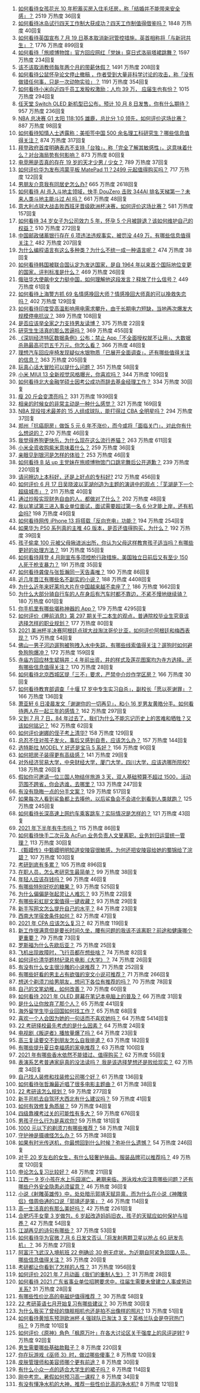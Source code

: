 1. [如何看待女孩花光 10 年积蓄买房入住毛坯房，称「结婚并不能带来安全感」？](https://www.zhihu.com/question/470358346) 2519 万热度 36回复
1. [如何看待冰岛试行四天工作制大获成功？四天工作制值得借鉴吗？](https://www.zhihu.com/question/470410629) 1848 万热度 40回复
1. [如何看待英国宣布 7 月 19 日基本取消新冠管控措施，英首相称将「与新冠共生」？](https://www.zhihu.com/question/470344047) 1776 万热度 899回复
1. [如何看待「旅顺博物馆」官方回应网红「党妹」穿日式洛丽塔裙跳舞？](https://www.zhihu.com/question/470365349) 1597 万热度 234回复
1. [该不该取消教师每年两个月的带薪休假？](https://www.zhihu.com/question/470469068) 1491 万热度 208回复
1. [如何看待公鼠怀孕论文停止撤稿 ，作者受到大量非科学讨论的攻击，称「没有做错任何事，只是一次动物实验」？](https://www.zhihu.com/question/470229957) 1191 万热度 354回复
1. [如何看待小米向近四千员工发股权激励：人均 39 万， 应届生也有份？](https://www.zhihu.com/question/469594067) 1015 万热度 294回复
1. [任天堂 Switch OLED 新机型已公布，预计 10 月 8 日发售，你有什么期待？](https://www.zhihu.com/question/470508101) 957 万热度 236回复
1. [NBA 总决赛 G1 太阳 118:105 雄鹿，总比分 1:0 领先，如何评价这场比赛？](https://www.zhihu.com/question/470568696) 887 万热度 98回复
1. [如何看待知情人士透露称：美拒签中国 500 余名理工科研究生？哪些信息值得关注？](https://www.zhihu.com/question/470412737) 874 万热度 317回复
1. [拜登政府首度明确表态不支持「台独」，称「完全了解其敏感性」，这意味着什么？对台海局势有何影响？](https://www.zhihu.com/question/470580147) 873 万热度 80回复
1. [电竞圈是否真的存在 19 岁的天才少男 / 少女？](https://www.zhihu.com/question/468717638) 789 万热度 37回复
1. [如何评价华为发布鸿蒙平板 MatePad 11？2499 元起值得购买吗？](https://www.zhihu.com/question/470432841) 717 万热度 122回复
1. [男朋友介意我有同居史怎么办?](https://www.zhihu.com/question/465458023) 665 万热度 2618回复
1. [如何看待 AI 杀入斗地主领域，快手 DouZero 击败 344AI 排名天梯第一？未来人类斗地主能斗过 AI 吗？](https://www.zhihu.com/question/470431274) 661 万热度 48回复
1. [意大利点球大战击败西班牙晋级欧洲杯决赛，如何评价这场比赛？](https://www.zhihu.com/question/470559709) 581 万热度 157回复
1. [如何看待 34 岁女子为公司效力 5 年，怀孕 5 个月被辞退？该如何维护自己的权益？](https://www.zhihu.com/question/470346433) 510 万热度 272回复
1. [中国邮政储蓄银行存在  6  项违法违规事实，被罚没  449  万，有哪些信息值得关注？](https://www.zhihu.com/question/470180715) 482 万热度 207回复
1. [为什么编程语言有这么多种类？为什么不统一成一种语言呢？](https://www.zhihu.com/question/23026542) 474 万热度 38回复
1. [如何看待韩国被联合国认定为发达国家，是自 1964 年以来首个国际地位变更的国家，评判标准是什么？](https://www.zhihu.com/question/470588614) 469 万热度 26回复
1. [俄驻华大使飙中文力挺中国，如何理解他这段发言？释放了什么信号？](https://www.zhihu.com/question/470377945) 449 万热度 61回复
1. [如何看待上海警方抓 69 名情感挽回大师？情感挽回大师真的可以挽救失恋吗？](https://www.zhihu.com/question/470420822) 402 万热度 129回复
1. [如何看待印度受高温影响用电需求攀升，由于长期电力短缺，当地再次爆发大规模停电抗议？](https://www.zhihu.com/question/469940844) 389 万热度 108回复
1. [是否应该举全家之力支持男友读博？](https://www.zhihu.com/question/469233560) 375 万热度 22回复
1. [研究生生活真的那么苦逼吗？](https://www.zhihu.com/question/379267365) 369 万热度 455回复
1. [《深圳经济特区数据条例》公布：禁止 App「不全面授权就不让用」、大数据杀熟最高可罚五千万元，你怎么看？](https://www.zhihu.com/question/470388378) 366 万热度 48回复
1. [理想汽车回应座椅发现疑似水银物质「已展开全面调查」，还有哪些值得关注的信息？](https://www.zhihu.com/question/470160887) 363 万热度 205回复
1. [玩真心话大冒险可以提什么问题？](https://www.zhihu.com/question/294716319) 351 万热度 58回复
1. [小米 MIUI 13 全新视觉风格曝光，你喜欢吗？](https://www.zhihu.com/question/466812715) 344 万热度 109回复
1. [如何看待北大金融学硕士因考公成功而辞去基金经理工作？](https://www.zhihu.com/question/470568734) 334 万热度 30回复
1. [瘦 20 斤会变漂亮吗？](https://www.zhihu.com/question/392591592) 331 万热度 1939回复
1. [相亲的时候女的非常主动是一种什么感觉？](https://www.zhihu.com/question/266053826) 321 万热度 169回复
1. [NBA 现役技术最差的 15 人组成球队，能打得过 CBA 全明星吗？](https://www.zhihu.com/question/467877445) 294 万热度 37回复
1. [郑州「抗癌厨房」做饭 5 元 6 年不涨价，而今或将「面临关门」，对此你有什么想说的？](https://www.zhihu.com/question/470452348) 270 万热度 46回复
1. [我觉得养狗更快乐，为什么现在这么流行养猫？](https://www.zhihu.com/question/460463800) 263 万热度 611回复
1. [小米全资收购紫米意味着什么？](https://www.zhihu.com/question/470091421) 259 万热度 36回复
1. [亲眼见到银河是怎样的体验？](https://www.zhihu.com/question/469139163) 253 万热度 46回复
1. [如何看待 B 站 up 主党妹在旅顺博物馆门口跳宅舞后公开道歉？](https://www.zhihu.com/question/469738970) 239 万热度 2201回复
1. [请问擦边上本科好，还是上好点的专科好?](https://www.zhihu.com/question/465110186) 212 万热度 456回复
1. [如何评价 6 月 17 日吴晓波以芜湖创造为主题的演讲中的观点：「芜湖是下一个超级城市」？](https://www.zhihu.com/question/466274708) 211 万热度 40回复
1. [通过炒股实现财务自由的人，都做对了什么？](https://www.zhihu.com/question/463163458) 202 万热度 48回复
1. [我以笔试第三进入事业单位面试，面试需要超过第一名 6 分才能上岸，还有机会吗?](https://www.zhihu.com/question/423877129) 198 万热度 49回复
1. [如何看待网传 iPhone 13 将搭载「反向充电」功能？](https://www.zhihu.com/question/470137767) 194 万热度 254回复
1. [如果华为 P50 系列真的主推 4G 版本，是否还值得购买，为什么？](https://www.zhihu.com/question/470135398) 192 万热度 39回复
1. [孩子偷拿 100 元被父母揪进派出所，你认为父母这样教育孩子适当吗？有哪些更好的处理方法？](https://www.zhihu.com/question/470336455) 191 万热度 155回复
1. [如何看待拜登 4 月刚宣布多项控枪行政措施，美国独立日前后又有至少 150 人死于枪支暴力？](https://www.zhihu.com/question/470452989) 191 万热度 35回复
1. [如何看待龚俊与张哲瀚同一天告毒唯？](https://www.zhihu.com/question/470431847) 190 万热度 86回复
1. [近几年晋江有哪些名不副实的小说？](https://www.zhihu.com/question/290225676) 188 万热度 4408回复
1. [为什么近年来好莱坞大片在中国越来越不卖座了？](https://www.zhihu.com/question/268982964) 186 万热度 1662回复
1. [为什么大部分骑自行车的人在身后有汽车时都不靠边，不紧不慢地继续骑？](https://www.zhihu.com/question/348195449) 180 万热度 601回复
1. [你手机里有哪些堪称神器的 App？](https://www.zhihu.com/question/52060765) 179 万热度 4295回复
1. [如何评价《睡前消息》第 297 期关于二本生的观点，普通院校毕业生究竟该选择怎样的职业规划？](https://www.zhihu.com/question/470490474) 177 万热度 80回复
1. [2021 美洲杯半决赛阿根廷点球大战淘汰哥伦比亚，如何评价阿根廷和梅西表现？](https://www.zhihu.com/question/470610904) 175 万热度 54回复
1. [佛山一男子河边遛狗被狗拽入水中失踪，有哪些线索值得关注？遛狗时如何避免狗狗爆冲？](https://www.zhihu.com/question/470186017) 172 万热度 159回复
1. [寺庙方回应林生斌捐井：4 年前出资，井的样式及莲花图案均为寺方选择。还有哪些信息值得关注？](https://www.zhihu.com/question/470587142) 170 万热度 28回复
1. [如何看待北京西城区提「三不」要求，严禁中介炒作学区房？](https://www.zhihu.com/question/470440971) 166 万热度 30回复
1. [如何看待教育部调查「十堰 17 岁中专生实习自杀」，副校长「愿以死谢罪」？](https://www.zhihu.com/question/470564757) 166 万热度 136回复
1. [萧亚轩 6 日凌晨发文「谢谢你的一切再见」，和小 16 岁男友黄皓分手。如何看待两人在一起三年的感情？](https://www.zhihu.com/question/470346487) 162 万热度 297回复
1. [又到 7 月 7 日，84 年过去了，我们为什么不能忘记历史上的苦难和牺牲？又该如何铭记？](https://www.zhihu.com/question/470571932) 162 万热度 62回复
1. [如何评价谢娜的侄子考上清华?](https://www.zhihu.com/question/470319024) 158 万热度 129回复
1. [总忍不住对孩子发火，事后又感到自责，应该怎么办？](https://www.zhihu.com/question/456787322) 157 万热度 144回复
1. [选特斯拉 MODEL Y 好还是宝马 5 系好？](https://www.zhihu.com/question/398893012) 156 万热度 90回复
1. [如何把房子装得更有高级感？](https://www.zhihu.com/question/460724070) 141 万热度 29回复
1. [对外经济贸易大学，中央财经大学，厦门大学，四川大学，应该选哪所院校?](https://www.zhihu.com/question/467683333) 138 万热度 26回复
1. [假如你可邀请一位三国人物结伴旅游 3 天，双人基础预算不超过 1500，活动范围不跨省，你会选谁，去哪里？](https://www.zhihu.com/question/470158957) 133 万热度 247回复
1. [有没有隐晦一点的分手文案？](https://www.zhihu.com/question/432396268) 129 万热度 517回复
1. [如果每次人看到鲨鱼都上去揍他，以后鲨鱼会不会进化到看到人类就跑？](https://www.zhihu.com/question/469388304) 125 万热度 245回复
1. [如何看待长深高速上网约车乘客跳车？实际情况是怎样的？](https://www.zhihu.com/question/470385514) 121 万热度 43回复
1. [2021 年下半年有牛市吗？](https://www.zhihu.com/question/466868217) 115 万热度 86回复
1. [如何看待快手二次元及 AcFun 业务负责人文旻离职，业务划归运营统一管理？](https://www.zhihu.com/question/470247939) 113 万热度 30回复
1. [《甄嬛传》中甄嬛明明知道安陵容很敏感，为何还把安陵容给她的蜀锦给了浣碧？](https://www.zhihu.com/question/325114276) 107 万热度 103回复
1. [考研到底有多累？](https://www.zhihu.com/question/400702085) 105 万热度 896回复
1. [在职人员，怎么考研究生最简单？](https://www.zhihu.com/question/265733444) 99 万热度 38回复
1. [年轻人应该存钱吗？](https://www.zhihu.com/question/469208385) 96 万热度 46回复
1. [有哪些特别好吃的糖果？](https://www.zhihu.com/question/22631051) 93 万热度 525回复
1. [为什么偏偏是张起灵让人难忘？](https://www.zhihu.com/question/464377760) 93 万热度 22回复
1. [有哪些彩虹屁文案值得一键收藏？](https://www.zhihu.com/question/469777697) 93 万热度 29回复
1. [新手写网文怎么提升自己的水平？](https://www.zhihu.com/question/470261319) 84 万热度 23回复
1. [西南大学宿舍条件如何？](https://www.zhihu.com/question/46336332) 82 万热度 47回复
1. [2021 年 CPA 应该怎么复习？](https://www.zhihu.com/question/425225784) 82 万热度 119回复
1. [新工作很满意但是要长时间久坐，腰有问题的我该不该离职？前途和健康哪个更重要？](https://www.zhihu.com/question/470371273) 79 万热度 73回复
1. [罗斯福为什么先欧后亚？](https://www.zhihu.com/question/469691153) 75 万热度 25回复
1. [飞机出现故障时，飞行员都在想些啥？](https://www.zhihu.com/question/321094762) 74 万热度 82回复
1. [如何评价清华题材纪录片电影《大学》？](https://www.zhihu.com/question/469047173) 74 万热度 26回复
1. [有没有什么女主很沙雕的小说推荐？](https://www.zhihu.com/question/358898140) 71 万热度 252回复
1. [有哪些好看的男主占有欲强的宠文小说可推荐？](https://www.zhihu.com/question/359941325) 71 万热度 266回复
1. [想送个剃须刀给男朋友，想问下各位有推荐的吗？](https://www.zhihu.com/question/306793576) 70 万热度 78回复
1. [自己的文笔幼稚，如何改善？](https://www.zhihu.com/question/463560915) 70 万热度 60回复
1. [如何看待 2021 年 OLED 屏幕在笔记本电脑上的普及？](https://www.zhihu.com/question/461874617) 66 万热度 31回复
1. [是什么让你放弃了那个人？](https://www.zhihu.com/question/466005898) 65 万热度 441回复
1. [海外留学生毕业回国如何找工作？](https://www.zhihu.com/question/267051114) 65 万热度 68回复
1. [喜欢一个人会因为她的一句话而不喜欢她吗？](https://www.zhihu.com/question/410747789) 64 万热度 5414回复
1. [22 考研择校最先考虑的是什么因素？](https://www.zhihu.com/question/470585016) 64 万热度 24回复
1. [电视剧《叛逆者》播放量爆了吗？](https://www.zhihu.com/question/468364234) 64 万热度 23回复
1. [高三复读要交不到朋友怎么自我排遣？](https://www.zhihu.com/question/468584176) 63 万热度 182回复
1. [有哪些提升夏日幸福感的家电推荐？](https://www.zhihu.com/question/333879590) 63 万热度 100回复
1. [2021 年有哪些香水依然不能错过、值得购买？](https://www.zhihu.com/question/438452791) 62 万热度 55回复
1. [表演系艺考普通家庭真的没法读吗？ 我是该选择梦想还是败给现实？](https://www.zhihu.com/question/66520005) 62 万热度 34回复
1. [自己找人装修和找装修公司哪个好？](https://www.zhihu.com/question/342779357) 61 万热度 136回复
1. [如何看待张哲瀚最近唱了很多电影主题曲？](https://www.zhihu.com/question/469052363) 61 万热度 38回复
1. [22 考研该怎么规划？](https://www.zhihu.com/question/394099769) 59 万热度 277回复
1. [新手司机去自驾环大西北有什么建议吗？](https://www.zhihu.com/question/467242045) 59 万热度 41回复
1. [如何有效修复角质层？](https://www.zhihu.com/question/306438724) 59 万热度 94回复
1. [四级靠裸考过关的可能性有多大？](https://www.zhihu.com/question/326748979) 59 万热度 676回复
1. [男孩子什么行为是喜欢你?](https://www.zhihu.com/question/459337094) 59 万热度 181回复
1. [1000 元以下的剃须刀有哪些推荐？](https://www.zhihu.com/question/46555113) 58 万热度 74回复
1. [守护神是摄魂怪怎么办？](https://www.zhihu.com/question/467796681) 55 万热度 38回复
1. [如果有时光传送机，你最想回到什么时候？弥补什么遗憾？](https://www.zhihu.com/question/468426099) 54 万热度 246回复
1. [对于 20 岁左右的女生，有什么轻奢护肤品，服装品牌可以推荐吗？](https://www.zhihu.com/question/26749750) 49 万热度 120回复
1. [申论怎么复习比较好？](https://www.zhihu.com/question/364463392) 48 万热度 211回复
1. [江西一 9 岁小孩在水上乐园溺亡，暑期来临，游泳戏水应注意哪些问题？还有哪些户外安全隐患必须留意？](https://www.zhihu.com/question/470102221) 46 万热度 36回复
1. [小说《射雕英雄传》中，处处暗示郭靖天赋异禀，而为什么在小说《神雕侠侣》借周伯通的口说「郭靖还是笨」？](https://www.zhihu.com/question/469671460) 46 万热度 114回复
1. [高一生活真的有那么美好吗？](https://www.zhihu.com/question/412925978) 42 万热度 2261回复
1. [合肥巧手女童 3 岁做包，6 岁起改造妈妈旧衣，孩子的天赋应如何保护与培养？](https://www.zhihu.com/question/469511678) 42 万热度 54回复
1. [江湖再见的诗句有哪些？](https://www.zhihu.com/question/463456251) 37 万热度 53回复
1. [如何看待华为官微 7 月 6 日发文否认「将发射两颗卫星以抢占 6G 研发先机」？](https://www.zhihu.com/question/470367051) 36 万热度 27回复
1. [阿富汗飞武汉入境航班 22 例确诊 30 例无症状，为近期自阿紧急回国人员。哪些信息值得关注？](https://www.zhihu.com/question/470593519) 35 万热度 20回复
1. [考研都让你看到了怎样的人性？](https://www.zhihu.com/question/348014746) 31 万热度 1956回复
1. [如何评价 2021 年 7 月动画《我们的重制人生》？](https://www.zhihu.com/question/467205569) 31 万热度 28回复
1. [如何看待 2021 广东省事业单位招聘要求中，往届生需要未曾建立人事或劳动关系?](https://www.zhihu.com/question/470133715) 31 万热度 28回复
1. [有哪些性价比高的电磁炉值得推荐 ？](https://www.zhihu.com/question/266022777) 30 万热度 58回复
1. [22 考研英语七月开始复习有哪些建议？](https://www.zhihu.com/question/470349332) 30 万热度 30回复
1. [为什么我买了曾经的旗舰相机也还是拍不出像样的照片?](https://www.zhihu.com/question/464010264) 13 万热度 51回复
1. [如何看待黄旭东预测欧洲杯 4 强球队已淘汰 3 支？英格兰队会是夺冠热门吗？](https://www.zhihu.com/question/470180410) 9 万热度 101回复
1. [如何评价《原神》角色「枫原万叶」在各大讨论区关于强度上的风评逆转?](https://www.zhihu.com/question/469861920) 9 万热度 92回复
1. [男生需要哪些基础款鞋子？](https://www.zhihu.com/question/26820612) 8 万热度 220回复
1. [你在玩游戏《巫师 3》时，做过哪些傻事？](https://www.zhihu.com/question/454236368) 8 万热度 120回复
1. [皮肤管理师和美容师哪个更有前途？](https://www.zhihu.com/question/448889615) 8 万热度 30回复
1. [有什么小众一点的适合大学生的裙子吗？](https://www.zhihu.com/question/454817357) 8 万热度 114回复
1. [刚中考完，暑假如何预习高一课程？](https://www.zhihu.com/question/469007341) 8 万热度 34回复
1. [有没有懂净水机的大神，推荐一些性价比高的净水机?](https://www.zhihu.com/question/334274640) 8 万热度 121回复